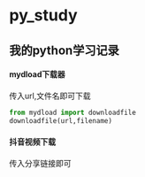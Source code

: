# py_study
## 我的python学习记录
#### mydload下载器
传入url,文件名即可下载
```python
from mydload import downloadfile
downloadfile(url,filename)
```
#### 抖音视频下载
传入分享链接即可
